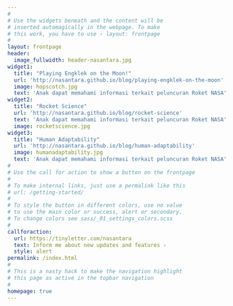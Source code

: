 ```yaml
---
#
# Use the widgets beneath and the content will be
# inserted automagically in the webpage. To make
# this work, you have to use › layout: frontpage
#
layout: frontpage
header:
  image_fullwidth: header-nasantara.jpg
widget1:
  title: "Playing Engklek on the Moon!"
  url: 'http://nasantara.github.io/blog/playing-engklek-on-the-moon'
  image: hopscotch.jpg
  text: 'Anak dapat memahami informasi terkait peluncuran Roket NASA'
widget2:
  title: "Rocket Science"
  url: 'http://nasantara.github.io/blog/rocket-science'
  text: 'Anak dapat memahami informasi terkait peluncuran Roket NASA'
  image: rocketscience.jpg
widget3:
  title: "Human Adaptability"
  url: 'http://nasantara.github.io/blog/human-adaptability'
  image: humanadaptability.jpg
  text: 'Anak dapat memahami informasi terkait peluncuran Roket NASA'
#
# Use the call for action to show a button on the frontpage
#
# To make internal links, just use a permalink like this
# url: /getting-started/
#
# To style the button in different colors, use no value
# to use the main color or success, alert or secondary.
# To change colors see sass/_01_settings_colors.scss
#
callforaction:
  url: https://tinyletter.com/nasantara
  text: Inform me about new updates and features ›
  style: alert
permalink: /index.html
#
# This is a nasty hack to make the navigation highlight
# this page as active in the topbar navigation
#
homepage: true
---
```


